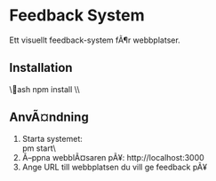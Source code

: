 ﻿# Feedback System

Ett visuellt feedback-system fÃ¶r webbplatser.

## Installation
\\\ash
npm install
\\\

## AnvÃ¤ndning
1. Starta systemet: \
pm start\
2. Ã–ppna webblÃ¤saren pÃ¥: http://localhost:3000
3. Ange URL till webbplatsen du vill ge feedback pÃ¥
